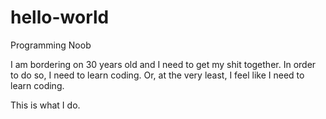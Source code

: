 # hello-world
Programming Noob

I am bordering on 30 years old and I need to get my shit together.
In order to do so, I need to learn coding.
Or, at the very least, I feel like I need to learn coding.

This is what I do. 
